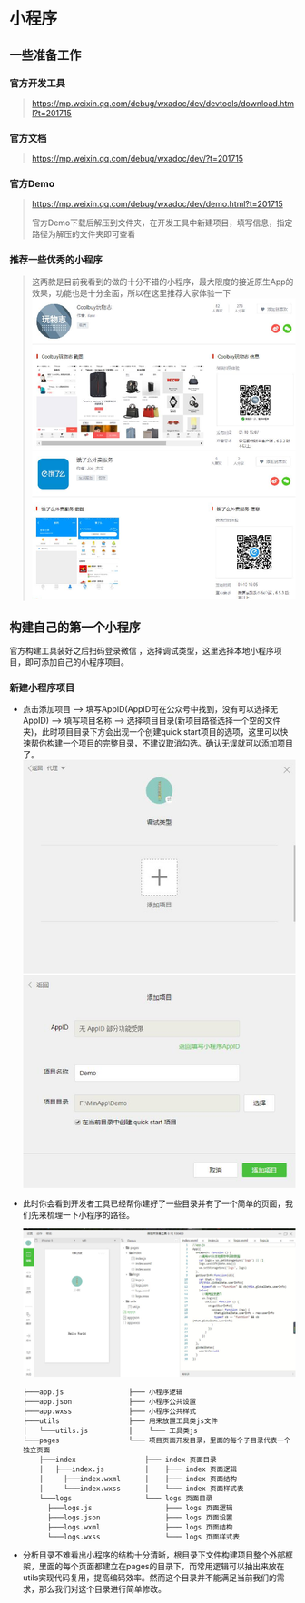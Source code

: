 # 小程序

## 一些准备工作

### 官方开发工具

>  https://mp.weixin.qq.com/debug/wxadoc/dev/devtools/download.html?t=201715

### 官方文档

> https://mp.weixin.qq.com/debug/wxadoc/dev/?t=201715

### 官方Demo

> https://mp.weixin.qq.com/debug/wxadoc/dev/demo.html?t=201715
>
> 官方Demo下载后解压到文件夹，在开发工具中新建项目，填写信息，指定路径为解压的文件夹即可查看

### 推荐一些优秀的小程序

> 这两款是目前我看到的做的十分不错的小程序，最大限度的接近原生App的效果，功能也是十分全面，所以在这里推荐大家体验一下
> ![wwz](imgs\MdImgs\wwz.jpg)
> ![elm](https://github.com/Anthony0416/Demo/blob/master/imgs/MdImgs/elm.jpg)

## 构建自己的第一个小程序

官方构建工具装好之后扫码登录微信 ，选择调试类型，这里选择本地小程序项目，即可添加自己的小程序项目。

### 新建小程序项目

- 点击添加项目 -->  填写AppID(AppID可在公众号中找到，没有可以选择无AppID)  -->  填写项目名称  -->  选择项目目录(新项目路径选择一个空的文件夹)，此时项目目录下方会出现一个创建quick start项目的选项，这里可以快速帮你构建一个项目的完整目录，不建议取消勾选。确认无误就可以添加项目了。
   ![1](imgs\MdImgs\1.jpg) 
   ![2](imgs\MdImgs\2.jpg)



- 此时你会看到开发者工具已经帮你建好了一些目录并有了一个简单的页面，我们先来梳理一下小程序的路径。

  ![3](imgs\MdImgs\3.jpg)

  ```
  ├───app.js				├─── 小程序逻辑
  ├───app.json				├─── 小程序公共设置
  ├───app.wxss				├─── 小程序公共样式
  ├───utils					├─── 用来放置工具类js文件
  │   └───utils.js			│	 └─── 工具类js
  └───pages					└─── 项目页面开发目录，里面的每个子目录代表一个独立页面
      ├───index					├─── index 页面目录
      │   ├───index.js			│	 ├─── index 页面逻辑
      │  	├───index.wxml		│	 ├─── index 页面结构
      │  	└───index.wxss		│	 └─── index 页面样式表
      └───logs					└─── logs 页面目录
      	├───logs.js					 ├─── logs 页面逻辑
      	├───logs.json				 ├─── logs 页面设置
      	├───logs.wxml				 ├─── logs 页面结构
      	└───logs.wxss				 └─── logs 页面样式表
  ```


- 分析目录不难看出小程序的结构十分清晰，根目录下文件构建项目整个外部框架，里面的每个页面都建立在pages的目录下，而常用逻辑可以抽出来放在utils实现代码复用，提高编码效率。然而这个目录并不能满足当前我们的需求，那么我们对这个目录进行简单修改。

